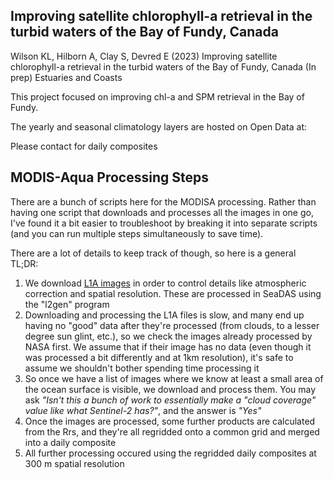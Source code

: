 ## Improving satellite chlorophyll-a retrieval in the turbid waters of the Bay of Fundy, Canada

Wilson KL, Hilborn A, Clay S, Devred E (2023) Improving satellite chlorophyll-a retrieval in the turbid waters of the Bay of Fundy, Canada (In prep) Estuaries and Coasts

This project focused on improving chl-a and SPM retrieval in the Bay of Fundy.

The yearly and seasonal climatology layers are hosted on Open Data at:

Please contact for daily composites

## MODIS-Aqua Processing Steps

There are a bunch of scripts here for the MODISA processing. Rather than having one script that downloads and processes all the images in one go, I've found it a bit easier to troubleshoot by breaking it into separate scripts (and you can run multiple steps simultaneously to save time).

There are a lot of details to keep track of though, so here is a general TL;DR:

1. We download [L1A images](https://oceancolor.gsfc.nasa.gov/products/) in order to control details like atmospheric correction and spatial resolution. These are processed in SeaDAS using the "l2gen" program
2. Downloading and processing the L1A files is slow, and many end up having no "good" data after they're processed (from clouds, to a lesser degree sun glint, etc.), so we check the images already processed by NASA first. We assume that if their image has no data (even though it was processed a bit differently and at 1km resolution), it's safe to assume we shouldn't bother spending time processing it
3. So once we have a list of images where we know at least a small area of the ocean surface is visible, we download and process them. You may ask *"Isn't this a bunch of work to essentially make a "cloud coverage" value like what Sentinel-2 has?"*, and the answer is *"Yes"*
4. Once the images are processed, some further products are calculated from the Rrs, and they're all regridded onto a common grid and merged into a daily composite
5. All further processing occured using the regridded daily composites at 300 m spatial resolution

